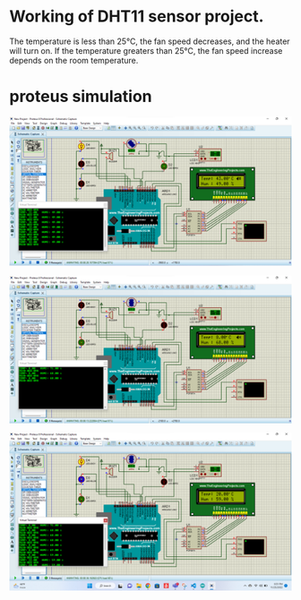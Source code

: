 
# Working of DHT11 sensor project.
The temperature is less than 25°C, the fan speed decreases, and the heater will turn on. If the temperature greaters than 25°C, the fan speed increase depends on the room temperature.

# proteus simulation
<p align="center">
	<img src="./Screenshot_20221125_064954.png" />
  <p align="center">
	<img src="./Screenshot_20221125_065050.png" />
  <p align="center">
	<img src="./Screenshot_20221125_065136.png" />
